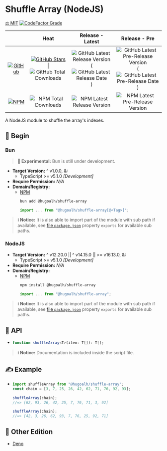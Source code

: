 # Shuffle Array (NodeJS)

[⚖️ MIT](./LICENSE.md)
[![CodeFactor Grade](https://img.shields.io/codefactor/grade/github/hugoalh-studio/shuffle-array-nodejs?label=Grade&logo=codefactor&logoColor=ffffff&style=flat-square "CodeFactor Grade")](https://www.codefactor.io/repository/github/hugoalh-studio/shuffle-array-nodejs)

|  | **Heat** | **Release - Latest** | **Release - Pre** |
|:-:|:-:|:-:|:-:|
| [![GitHub](https://img.shields.io/badge/GitHub-181717?logo=github&logoColor=ffffff&style=flat-square "GitHub")](https://github.com/hugoalh-studio/shuffle-array-nodejs) | [![GitHub Stars](https://img.shields.io/github/stars/hugoalh-studio/shuffle-array-nodejs?label=&logoColor=ffffff&style=flat-square "GitHub Stars")](https://github.com/hugoalh-studio/shuffle-array-nodejs/stargazers) \| ![GitHub Total Downloads](https://img.shields.io/github/downloads/hugoalh-studio/shuffle-array-nodejs/total?label=&style=flat-square "GitHub Total Downloads") | ![GitHub Latest Release Version](https://img.shields.io/github/release/hugoalh-studio/shuffle-array-nodejs?sort=semver&label=&style=flat-square "GitHub Latest Release Version") (![GitHub Latest Release Date](https://img.shields.io/github/release-date/hugoalh-studio/shuffle-array-nodejs?label=&style=flat-square "GitHub Latest Release Date")) | ![GitHub Latest Pre-Release Version](https://img.shields.io/github/release/hugoalh-studio/shuffle-array-nodejs?include_prereleases&sort=semver&label=&style=flat-square "GitHub Latest Pre-Release Version") (![GitHub Latest Pre-Release Date](https://img.shields.io/github/release-date-pre/hugoalh-studio/shuffle-array-nodejs?label=&style=flat-square "GitHub Latest Pre-Release Date")) |
| [![NPM](https://img.shields.io/badge/NPM-CB3837?logo=npm&logoColor=ffffff&style=flat-square "NPM")](https://www.npmjs.com/package/@hugoalh/shuffle-array) | ![NPM Total Downloads](https://img.shields.io/npm/dt/@hugoalh/shuffle-array?label=&style=flat-square "NPM Total Downloads") | ![NPM Latest Release Version](https://img.shields.io/npm/v/@hugoalh/shuffle-array/latest?label=&style=flat-square "NPM Latest Release Version") | ![NPM Latest Pre-Release Version](https://img.shields.io/npm/v/@hugoalh/shuffle-array/pre?label=&style=flat-square "NPM Latest Pre-Release Version") |

A NodeJS module to shuffle the array's indexes.

## 🔰 Begin

### Bun

> **🧪 Experimental:** Bun is still under development.

- **Target Version:** ^ v1.0.0, &:
  - TypeScript >= v5.1.0 *\[Development\]*
- **Require Permission:** *N/A*
- **Domain/Registry:**
  - [NPM](https://www.npmjs.com/package/@hugoalh/shuffle-array)
    ```sh
    bun add @hugoalh/shuffle-array
    ```
    ```js
    import ... from "@hugoalh/shuffle-array[@<Tag>]";
    ```

> **ℹ️ Notice:** It is also able to import part of the module with sub path if available, see [file `package.json`](./package.json) property `exports` for available sub paths.

### NodeJS

- **Target Version:** ^ v12.20.0 \|\| ^ v14.15.0 \|\| >= v16.13.0, &:
  - TypeScript >= v5.1.0 *\[Development\]*
- **Require Permission:** *N/A*
- **Domain/Registry:**
  - [NPM](https://www.npmjs.com/package/@hugoalh/shuffle-array)
    ```sh
    npm install @hugoalh/shuffle-array
    ```
    ```js
    import ... from "@hugoalh/shuffle-array";
    ```

> **ℹ️ Notice:** It is also able to import part of the module with sub path if available, see [file `package.json`](./package.json) property `exports` for available sub paths.

## 🧩 API

- ```ts
  function shuffleArray<T>(item: T[]): T[];
  ```

> **ℹ️ Notice:** Documentation is included inside the script file.

## ✍️ Example

- ```js
  import shuffleArray from "@hugoalh/shuffle-array";
  const chain = [3, 7, 25, 26, 42, 62, 71, 76, 92, 93];

  shuffleArray(chain);
  //=> [62, 93, 26, 42, 25, 7, 76, 71, 3, 92]

  shuffleArray(chain);
  //=> [42, 3, 26, 62, 93, 7, 76, 25, 92, 71]
  ```

## 🔗 Other Edition

- [Deno](https://github.com/hugoalh-studio/shuffle-array-deno)
